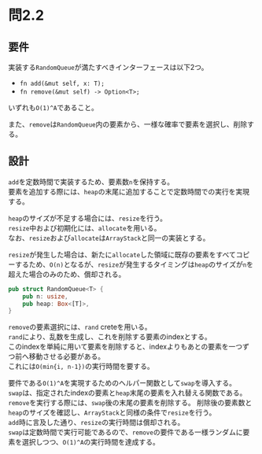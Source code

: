 # 問2.2

## 要件

実装する`RandomQueue`が満たすべきインターフェースは以下2つ。

- `fn add(&mut self, x: T);`
- `fn remove(&mut self) -> Option<T>;`

いずれも`O(1)^A`であること。

また、`remove`は`RandomQueue`内の要素から、一様な確率で要素を選択し、削除する。

## 設計

`add`を定数時間で実装するため、要素数`n`を保持する。  
要素を追加する際には、`heap`の末尾に追加することで定数時間での実行を実現する。

`heap`のサイズが不足する場合には、`resize`を行う。  
`resize`中および初期化には、`allocate`を用いる。  
なお、`resize`および`allocate`は`ArrayStack`と同一の実装とする。

`resize`が発生した場合は、新たに`allocate`した領域に既存の要素をすべてコピーするため、`O(n)`となるが、`resize`が発生するタイミングは`heap`のサイズが`n`を超えた場合のみのため、償却される。

```rust
pub struct RandomQueue<T> {
    pub n: usize,
    pub heap: Box<[T]>,
}
```

`remove`の要素選択には、`rand` creteを用いる。  
`rand`により、乱数を生成し、これを削除する要素のindexとする。  
このindexを単純に用いて要素を削除すると、indexよりもあとの要素を一つずつ前へ移動させる必要がある。  
これには`O(min{i, n-1})`の実行時間を要する。

要件である`O(1)^A`を実現するためのヘルパー関数として`swap`を導入する。  
`swap`は、指定されたindexの要素と`heap`末尾の要素を入れ替える関数である。  
`remove`を実行する際には、`swap`後の末尾の要素を削除する。
削除後の要素数と`heap`のサイズを確認し、`ArrayStack`と同様の条件で`resize`を行う。  
`add`時に言及した通り、`resize`の実行時間は償却される。  
`swap`は定数時間で実行可能であるので、`remove`の要件である一様ランダムに要素を選択しつつ、`O(1)^A`の実行時間を達成する。
